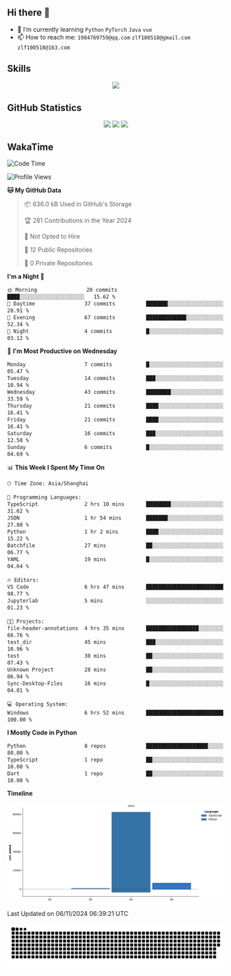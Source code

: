 ## Hi there 👋

- 🌱 I’m currently learning `Python` `PyTorch` `Java` `vue`
- 📫 How to reach me: `1984769759@qq.com` `zlf100518@gmail.com` `zlf100518@163.com`

## Skills
<div align="center"> <img src="https://skillicons.dev/icons?i=python,linux,git,github,html,css,js" /> </div>

## GitHub Statistics

<div align="center">
  <img src="https://github-readme-stats.vercel.app/api?username=CloudSwordSage&show_icons=true&theme=tokyonight" />
  <img src="https://github-readme-stats.vercel.app/api/top-langs/?username=CloudSwordSage&show_icons=true&theme=tokyonight" />
  <img src="https://github-readme-activity-graph.vercel.app/graph?username=CloudSwordSage&theme=xcode" />
</div>

## WakaTime

<!--START_SECTION:waka-->
![Code Time](http://img.shields.io/badge/Code%20Time-193%20hrs%2024%20mins-blue)

![Profile Views](http://img.shields.io/badge/Profile%20Views-0-blue)

**🐱 My GitHub Data** 

> 📦 636.0 kB Used in GitHub's Storage 
 > 
> 🏆 281 Contributions in the Year 2024
 > 
> 🚫 Not Opted to Hire
 > 
> 📜 12 Public Repositories 
 > 
> 🔑 0 Private Repositories 
 > 
**I'm a Night 🦉** 

```text
🌞 Morning                20 commits          ████░░░░░░░░░░░░░░░░░░░░░   15.62 % 
🌆 Daytime                37 commits          ███████░░░░░░░░░░░░░░░░░░   28.91 % 
🌃 Evening                67 commits          █████████████░░░░░░░░░░░░   52.34 % 
🌙 Night                  4 commits           █░░░░░░░░░░░░░░░░░░░░░░░░   03.12 % 
```
📅 **I'm Most Productive on Wednesday** 

```text
Monday                   7 commits           █░░░░░░░░░░░░░░░░░░░░░░░░   05.47 % 
Tuesday                  14 commits          ███░░░░░░░░░░░░░░░░░░░░░░   10.94 % 
Wednesday                43 commits          ████████░░░░░░░░░░░░░░░░░   33.59 % 
Thursday                 21 commits          ████░░░░░░░░░░░░░░░░░░░░░   16.41 % 
Friday                   21 commits          ████░░░░░░░░░░░░░░░░░░░░░   16.41 % 
Saturday                 16 commits          ███░░░░░░░░░░░░░░░░░░░░░░   12.50 % 
Sunday                   6 commits           █░░░░░░░░░░░░░░░░░░░░░░░░   04.69 % 
```


📊 **This Week I Spent My Time On** 

```text
🕑︎ Time Zone: Asia/Shanghai

💬 Programming Languages: 
TypeScript               2 hrs 10 mins       ████████░░░░░░░░░░░░░░░░░   31.62 % 
JSON                     1 hr 54 mins        ███████░░░░░░░░░░░░░░░░░░   27.80 % 
Python                   1 hr 2 mins         ████░░░░░░░░░░░░░░░░░░░░░   15.22 % 
Batchfile                27 mins             ██░░░░░░░░░░░░░░░░░░░░░░░   06.77 % 
YAML                     19 mins             █░░░░░░░░░░░░░░░░░░░░░░░░   04.64 % 

🔥 Editors: 
VS Code                  6 hrs 47 mins       █████████████████████████   98.77 % 
Jupyterlab               5 mins              ░░░░░░░░░░░░░░░░░░░░░░░░░   01.23 % 

🐱‍💻 Projects: 
file-header-annotations  4 hrs 35 mins       █████████████████░░░░░░░░   66.76 % 
test_dir                 45 mins             ███░░░░░░░░░░░░░░░░░░░░░░   10.96 % 
test                     30 mins             ██░░░░░░░░░░░░░░░░░░░░░░░   07.43 % 
Unknown Project          28 mins             ██░░░░░░░░░░░░░░░░░░░░░░░   06.94 % 
Sync-Desktop-Files       16 mins             █░░░░░░░░░░░░░░░░░░░░░░░░   04.01 % 

💻 Operating System: 
Windows                  6 hrs 52 mins       █████████████████████████   100.00 % 
```

**I Mostly Code in Python** 

```text
Python                   8 repos             ████████████████████░░░░░   80.00 % 
TypeScript               1 repo              ██░░░░░░░░░░░░░░░░░░░░░░░   10.00 % 
Dart                     1 repo              ██░░░░░░░░░░░░░░░░░░░░░░░   10.00 % 
```



**Timeline**

![Lines of Code chart](https://raw.githubusercontent.com/CloudSwordSage/CloudSwordSage/main/assets/bar_graph.png)


 Last Updated on 06/11/2024 06:39:21 UTC
<!--END_SECTION:waka-->

<div align="center"><img src="./assets/github-snake-dark.svg" /></div>
